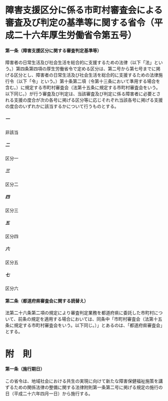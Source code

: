 # 障害支援区分に係る市町村審査会による審査及び判定の基準等に関する省令（平成二十六年厚生労働省令第五号）
#### 第一条（障害支援区分に関する審査判定基準等）
障害者の日常生活及び社会生活を総合的に支援するための法律（以下「法」という。）第四条第四項の厚生労働省令で定める区分は、第二号から第七号までに掲げる区分とし、障害者の日常生活及び社会生活を総合的に支援するための法律施行令（以下「令」という。）第十条第二項（令第十三条において準用する場合を含む。）に規定する市町村審査会（法第十五条に規定する市町村審査会をいう。以下同じ。）が行う審査及び判定は、当該審査及び判定に係る障害者に必要とされる支援の度合が次の各号に掲げる区分等に応じそれぞれ当該各号に掲げる支援の度合のいずれかに該当するかについて行うものとする。
##### 一
非該当
##### 二
区分一
##### 三
区分二
##### 四
区分三
##### 五
区分四
##### 六
区分五
##### 七
区分六
#### 第二条（都道府県審査会に関する読替え）
法第二十六条第二項の規定により審査判定業務を都道府県に委託した市町村について、前条の規定を適用する場合においては、同条中「市町村審査会（法第十五条に規定する市町村審査会をいう。以下同じ。）」とあるのは、「都道府県審査会」とする。
# 附　則
#### 第一条（施行期日）
この省令は、地域社会における共生の実現に向けて新たな障害保健福祉施策を講ずるための関係法律の整備に関する法律附則第一条第二号に掲げる規定の施行の日（平成二十六年四月一日）から施行する。

